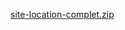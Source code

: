 [site-location-complet.zip](https://github.com/user-attachments/files/20533394/site-location-complet.zip)

